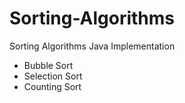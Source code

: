 # Sorting-Algorithms

Sorting Algorithms Java Implementation
- Bubble Sort
- Selection Sort
- Counting Sort


